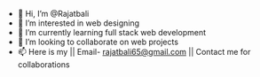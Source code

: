 - 👋 Hi, I’m @Rajatbali
- 👀 I’m interested in web designing 
- 🌱 I’m currently learning  full stack web development 
- 💞️ I’m looking to collaborate on web projects 
- 📫 Here is my || Email- rajatbali65@gmail.com || Contact me for collaborations

<!---
Rajatbali/Rajatbali is a ✨ special ✨ repository because its `README.md` (this file) appears on your GitHub profile.
You can click the Preview link to take a look at your changes.
--->
